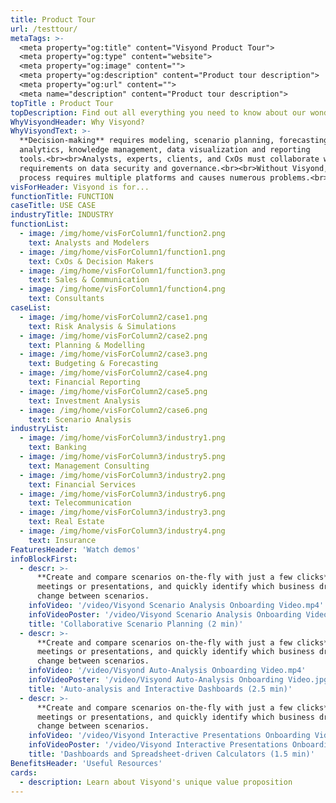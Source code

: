 ```yaml
---
title: Product Tour
url: /testtour/
metaTags: >-
  <meta property="og:title" content="Visyond Product Tour">
  <meta property="og:type" content="website">
  <meta property="og:image" content="">
  <meta property="og:description" content="Product tour description">
  <meta property="og:url" content="">
  <meta name="description" content="Product tour description">
topTitle : Product Tour
topDescription: Find out all everything you need to know about our wonderful platform
WhyVisyondHeader: Why Visyond?
WhyVisyondText: >-
  **Decision-making** requires modeling, scenario planning, forecasting,
  analytics, knowledge management, data visualization and reporting
  tools.<br><br>Analysts, experts, clients, and CxOs must collaborate with strict
  requirements on data security and governance.<br><br>Without Visyond, the
  process requires multiple platforms and causes numerous problems.<br><br>
visForHeader: Visyond is for...
functionTitle: FUNCTION
caseTitle: USE CASE
industryTitle: INDUSTRY
functionList:
  - image: /img/home/visForColumn1/function2.png
    text: Analysts and Modelers
  - image: /img/home/visForColumn1/function1.png
    text: CxOs & Decision Makers
  - image: /img/home/visForColumn1/function3.png
    text: Sales & Communication
  - image: /img/home/visForColumn1/function4.png
    text: Consultants
caseList:
  - image: /img/home/visForColumn2/case1.png
    text: Risk Analysis & Simulations
  - image: /img/home/visForColumn2/case2.png
    text: Planning & Modelling
  - image: /img/home/visForColumn2/case3.png
    text: Budgeting & Forecasting
  - image: /img/home/visForColumn2/case4.png
    text: Financial Reporting
  - image: /img/home/visForColumn2/case5.png
    text: Investment Analysis
  - image: /img/home/visForColumn2/case6.png
    text: Scenario Analysis
industryList:
  - image: /img/home/visForColumn3/industry1.png
    text: Banking
  - image: /img/home/visForColumn3/industry5.png
    text: Management Consulting
  - image: /img/home/visForColumn3/industry2.png
    text: Financial Services
  - image: /img/home/visForColumn3/industry6.png
    text: Telecommunication
  - image: /img/home/visForColumn3/industry3.png
    text: Real Estate
  - image: /img/home/visForColumn3/industry4.png
    text: Insurance  
FeaturesHeader: 'Watch demos'
infoBlockFirst:
  - descr: >-
      **Create and compare scenarios on-the-fly with just a few clicks** during
      meetings or presentations, and quickly identify which business drivers
      change between scenarios.
    infoVideo: '/video/Visyond Scenario Analysis Onboarding Video.mp4'
    infoVideoPoster: '/video/Visyond Scenario Analysis Onboarding Video.jpg'
    title: 'Collaborative Scenario Planning (2 min)'
  - descr: >-
      **Create and compare scenarios on-the-fly with just a few clicks** during
      meetings or presentations, and quickly identify which business drivers
      change between scenarios.
    infoVideo: '/video/Visyond Auto-Analysis Onboarding Video.mp4'
    infoVideoPoster: '/video/Visyond Auto-Analysis Onboarding Video.jpg'
    title: 'Auto-analysis and Interactive Dashboards (2.5 min)'
  - descr: >-
      **Create and compare scenarios on-the-fly with just a few clicks** during
      meetings or presentations, and quickly identify which business drivers
      change between scenarios.
    infoVideo: '/video/Visyond Interactive Presentations Onboarding Video.mp4'
    infoVideoPoster: '/video/Visyond Interactive Presentations Onboarding Video.jpg'
    title: 'Dashboards and Spreadsheet-driven Calculators (1.5 min)'
BenefitsHeader: 'Useful Resources'
cards:
  - description: Learn about Visyond's unique value proposition
---
```

